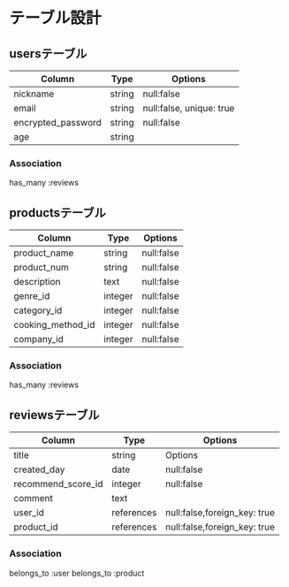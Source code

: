 # テーブル設計
## usersテーブル

| Column             | Type   | Options                  |
| ------------------ | ------ | ------------------------ |
| nickname           | string | null:false               |
| email              | string | null:false, unique: true |
| encrypted_password | string | null:false               |
| age                | string |                          |

### Association
has_many :reviews


## productsテーブル
| Column                    | Type    | Options    |
| ------------------------- | ------- | ---------- |
| product_name              | string  | null:false |
| product_num               | string  | null:false |
| description               | text    | null:false |
| genre_id                  | integer | null:false |
| category_id               | integer | null:false |
| cooking_method_id         | integer | null:false |
| company_id                | integer | null:false |

### Association
has_many :reviews


## reviewsテーブル
| Column             | Type       | Options                      |
| ------------------ | ---------- | ---------------------------- |
| title              | string     | Options                      |
| created_day        | date       | null:false                   |
| recommend_score_id | integer    | null:false                   |
| comment            | text       |                              |
| user_id            | references | null:false,foreign_key: true |
| product_id         | references | null:false,foreign_key: true |

### Association
belongs_to :user
belongs_to :product